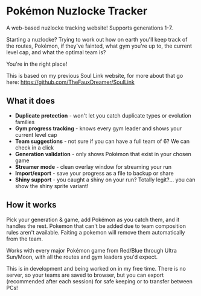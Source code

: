 # Pokémon Nuzlocke Tracker
A web-based nuzlocke tracking website! Supports generations 1-7.

Starting a nuzlocke? Trying to work out how on earth you'll keep track of the routes, Pokémon, if they've fainted, what gym you're up to, the current level cap, and what the optimal team is?

You're in the right place!

This is based on my previous Soul Link website, for more about that go here: https://github.com/TheFauxDreamer/SoulLink

## What it does

- **Duplicate protection** - won't let you catch duplicate types or evolution families  
- **Gym progress tracking** - knows every gym leader and shows your current level cap
- **Team suggestions** - not sure if you can have a full team of 6? We can check in a click
- **Generation validation** - only shows Pokémon that exist in your chosen game
- **Streamer mode** - clean overlay window for streaming your run
- **Import/export** - save your progress as a file to backup or share
- **Shiny support** - you caught a shiny on your run? Totally legit?... you can show the shiny sprite variant!

## How it works

Pick your generation & game, add Pokémon as you catch them, and it handles the rest. Pokemon that can't be added due to team composition rules aren't available. Faiting a pokemon will remove them automatically from the team.

Works with every major Pokémon game from Red/Blue through Ultra Sun/Moon, with all the routes and gym leaders you'd expect.

This is in development and being worked on in my free time. There is no server, so your teams are saved to browser, but you can export (recommended after each session) for safe keeping or to transfer between PCs!
